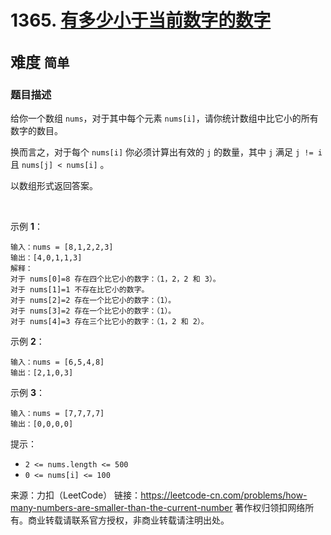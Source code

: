 # 1365. [有多少小于当前数字的数字](https://leetcode-cn.com/problems/how-many-numbers-are-smaller-than-the-current-number/)  
<font size=5> 难度 `简单` </font>
---

### 题目描述

给你一个数组 `nums`，对于其中每个元素 `nums[i]`，请你统计数组中比它小的所有数字的数目。

换而言之，对于每个 `nums[i]` 你必须计算出有效的 `j` 的数量，其中 `j` 满足 `j != i` 且 `nums[j] < nums[i]` 。

以数组形式返回答案。

 

示例 **1**：
```
输入：nums = [8,1,2,2,3]
输出：[4,0,1,1,3]
解释： 
对于 nums[0]=8 存在四个比它小的数字：（1，2，2 和 3）。 
对于 nums[1]=1 不存在比它小的数字。
对于 nums[2]=2 存在一个比它小的数字：（1）。 
对于 nums[3]=2 存在一个比它小的数字：（1）。 
对于 nums[4]=3 存在三个比它小的数字：（1，2 和 2）。
```
示例 **2**：
```
输入：nums = [6,5,4,8]
输出：[2,1,0,3]
```
示例 **3**：
```
输入：nums = [7,7,7,7]
输出：[0,0,0,0]
```

提示：

* `2 <= nums.length <= 500`
* `0 <= nums[i] <= 100`

来源：力扣（LeetCode）
链接：https://leetcode-cn.com/problems/how-many-numbers-are-smaller-than-the-current-number
著作权归领扣网络所有。商业转载请联系官方授权，非商业转载请注明出处。
